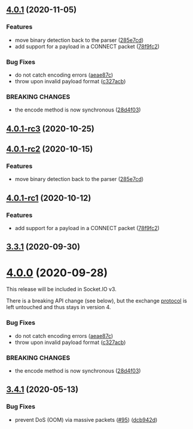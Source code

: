 ## [4.0.1](https://github.com/socketio/socket.io-parser/compare/3.4.1...4.0.1) (2020-11-05)

### Features

* move binary detection back to the parser ([285e7cd](https://github.com/socketio/socket.io-parser/commit/285e7cd0d837adfc911c999e7294788681226ae1))
* add support for a payload in a CONNECT packet ([78f9fc2](https://github.com/socketio/socket.io-parser/commit/78f9fc2999b15804b02f2c22a2b4007734a26af9))

### Bug Fixes

* do not catch encoding errors ([aeae87c](https://github.com/socketio/socket.io-parser/commit/aeae87c220287197cb78370dbd86b950a7dd29eb))
* throw upon invalid payload format ([c327acb](https://github.com/socketio/socket.io-parser/commit/c327acbc3c3c2d0b2b439136cbcb56c81db173d6))

### BREAKING CHANGES

* the encode method is now synchronous ([28d4f03](https://github.com/socketio/socket.io-parser/commit/28d4f0309bdd9e306b78d1946d3e1760941d6544))



## [4.0.1-rc3](https://github.com/socketio/socket.io-parser/compare/4.0.1-rc2...4.0.1-rc3) (2020-10-25)



## [4.0.1-rc2](https://github.com/socketio/socket.io-parser/compare/4.0.1-rc1...4.0.1-rc2) (2020-10-15)


### Features

* move binary detection back to the parser ([285e7cd](https://github.com/socketio/socket.io-parser/commit/285e7cd0d837adfc911c999e7294788681226ae1))



## [4.0.1-rc1](https://github.com/socketio/socket.io-parser/compare/4.0.0...4.0.1-rc1) (2020-10-12)


### Features

* add support for a payload in a CONNECT packet ([78f9fc2](https://github.com/socketio/socket.io-parser/commit/78f9fc2999b15804b02f2c22a2b4007734a26af9))



## [3.3.1](https://github.com/socketio/socket.io-parser/compare/3.3.0...3.3.1) (2020-09-30)


# [4.0.0](https://github.com/socketio/socket.io-parser/compare/3.4.1...4.0.0) (2020-09-28)

This release will be included in Socket.IO v3.

There is a breaking API change (see below), but the exchange [protocol](https://github.com/socketio/socket.io-protocol) is left untouched and thus stays in version 4.

### Bug Fixes

* do not catch encoding errors ([aeae87c](https://github.com/socketio/socket.io-parser/commit/aeae87c220287197cb78370dbd86b950a7dd29eb))
* throw upon invalid payload format ([c327acb](https://github.com/socketio/socket.io-parser/commit/c327acbc3c3c2d0b2b439136cbcb56c81db173d6))


### BREAKING CHANGES

* the encode method is now synchronous ([28d4f03](https://github.com/socketio/socket.io-parser/commit/28d4f0309bdd9e306b78d1946d3e1760941d6544))



## [3.4.1](https://github.com/socketio/socket.io-parser/compare/3.4.0...3.4.1) (2020-05-13)


### Bug Fixes

* prevent DoS (OOM) via massive packets ([#95](https://github.com/socketio/socket.io-parser/issues/95)) ([dcb942d](https://github.com/socketio/socket.io-parser/commit/dcb942d24db97162ad16a67c2a0cf30875342d55))
